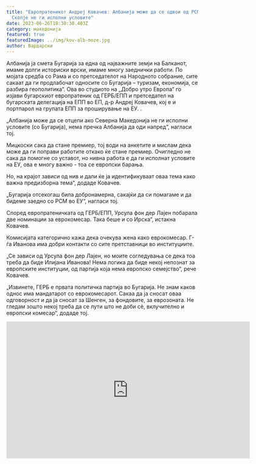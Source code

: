 ```yaml
---
title: "Европратеникот Андреј Ковачев: Албанија може да се одвои од РСМ доколку
  Скопје не ги исполни условите"
date: 2023-06-26T18:30:38.403Z
category: македонија
featured: true
featuredImage: ../img/kov-alb-moze.jpg
author: Вардарски
---
```

Албанија ја смета Бугарија за една од најважните земји на Балканот, имаме долги историски врски, имаме многу заеднички работи. По мојата средба со Рама и со претседателот на Народното собрание, сите сакаат да ги продлабочат односите со Бугарија – туризам, економија, се разбира геополитика“.
Ова во студиото на „Добро утро Европа“ го изјави бугарскиот европратеник од ГЕРБ/ЕПП и претседател на бугарската делегација на ЕПП во ЕП, д-р Андреј Ковачев, кој е и портпарол на групата ЕПП за проширување на ЕУ. .

„Албанија може да се отцепи ако Северна Македонија не ги исполни условите (со Бугарија), нема пречка Албанија да оди напред“, нагласи тој.

Мицкоски сака да стане премиер, тој води на анкетите и мислам дека може да ги поправи работите откако ќе стане премиер. Очигледно не сака да помогне со уставот, но нивна работа е да ги исполнат условите на ЕУ, ова е многу важно - тоа се европски барања.

Но, на крајот зависи од нив и дали ќе ја идентификуваат оваа тема како важна предизборна тема“, додаде Ковачев.

„Бугарија отсекогаш била добронамерна, сакајќи да си помагаме и да бидеме заедно со РСМ во ЕУ“, нагласи тој.

Според европратеничката од ГЕРБ/ЕПП, Урсула фон дер Лајен побарала две номинации за еврокомесар. Така беше и со Ирска“, истакна Ковачев.

Комисијата категорично кажа дека очекува жена како еврокомесар. Г-ѓа Иванова има добри контакти со сите претставници во институциите.

„Се зависи од Урсула фон дер Лајен, но моите согледувања се дека тоа треба да биде Илијана Иванова!
Нема логика да биде некој непознат за европските институции, од партија која нема европско семејство“, рече Ковачев.

„Извинете, ГЕРБ е првата политичка партија во Бугарија. Не знам каков однос има мандатарот со еврокомесарот. Сакаа да ја сносат оваа одговорност и да ја сносат за Шенген, за фондовите, за еврозоната. Не гледам зошто некој треба да се лути што не доби сè, вклучително и европски комесар“, додаде тој.

<iframe width="640" height="360" src="https://www.youtube.com/embed/h8K37wQmLdo" title="Андрей Ковачев ГЕРБ/ЕНП: Г-жа Илиана Иванова трябва да е българският еврокомисар!" frameborder="0" allow="accelerometer; autoplay; clipboard-write; encrypted-media; gyroscope; picture-in-picture; web-share" allowfullscreen></iframe>